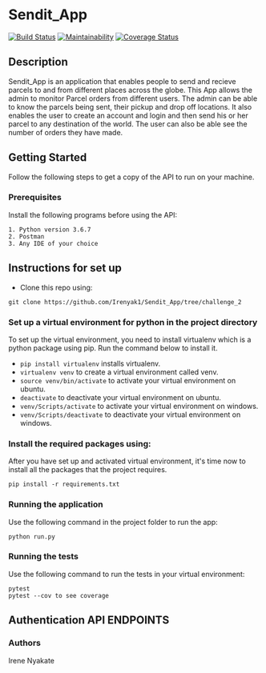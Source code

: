 # Sendit_App
[![Build Status](https://www.travis-ci.com/Irenyak1/Sendit_App.svg?branch=challenge_2)](https://www.travis-ci.com/Irenyak1/Sendit_App)
[![Maintainability](https://api.codeclimate.com/v1/badges/13ad5e9cefc8a9737d98/maintainability)](https://codeclimate.com/github/Irenyak1/Sendit_App/maintainability)
[![Coverage Status](https://coveralls.io/repos/github/Irenyak1/Sendit_App/badge.svg?branch=ft-%23161808742-create-order)](https://coveralls.io/github/Irenyak1/Sendit_App?branch=ft-%23161808742-create-order)


## Description
Sendit_App is an application that enables people to send and recieve parcels to and from different places across the globe. This App  allows the admin to monitor Parcel orders from different users. The admin can be able to know the parcels being sent, their pickup and drop off locations. It also enables the user to create an account and login and then send his or her parcel to any destination of the world. The user can also be able see the number of orders 
they have made. 

## Getting Started
Follow the following steps to get a copy of the API to run on your machine.

### Prerequisites

Install the following programs before using the API:
```
1. Python version 3.6.7
2. Postman
3. Any IDE of your choice
```

## Instructions for set up
- Clone this repo using:
```
git clone https://github.com/Irenyak1/Sendit_App/tree/challenge_2
```
### Set up a virtual environment for python in the project directory
To set up the virtual environment, you need to install virtualenv which is a python package using pip.
Run the command below to install it.
- `pip install virtualenv` installs virtualenv.
- `virtualenv venv`  to create a virtual environment called venv.
- `source venv/bin/activate` to activate your virtual environment on ubuntu.
- `deactivate` to deactivate your virtual environment on ubuntu.
- `venv/Scripts/activate` to activate your virtual environment on windows.
- `venv/Scripts/deactivate` to deactivate your virtual environment on windows.

### Install the required packages using:
After you have set up and activated virtual environment, it's time now to install all the packages that the project requires.
```
pip install -r requirements.txt
```

### Running the application
Use the following command in the project folder to run the app:
```
python run.py
```
### Running the tests

Use the following command to run the tests in your virtual environment:
```
pytest 
pytest --cov to see coverage
```
## Authentication API ENDPOINTS



  ### Authors
Irene Nyakate

